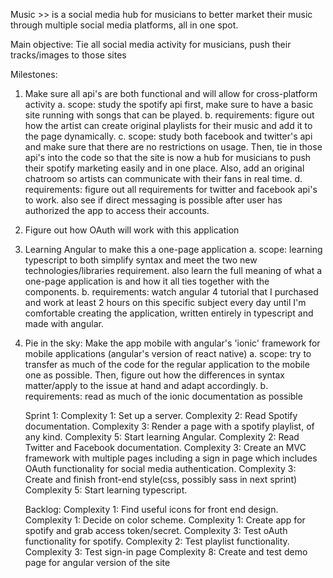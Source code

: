 Music >> is a social media hub for musicians to better market their music through multiple social
media platforms, all in one spot. 

Main objective: Tie all social media activity for musicians, push their tracks/images to those sites 

Milestones:
1. Make sure all api's are both functional and will allow for cross-platform activity 
    a. scope: study the spotify api first, make sure to have a basic site running with songs that
    can be played. 
    b. requirements: figure out how the artist can create original playlists for their music and add it to the
    page dynamically.
    c. scope: study both facebook and twitter's api and make sure that there are no restrictions on usage. Then, tie in those api's into the code so that the site is now a hub for musicians to push their spotify marketing easily and in one place. Also, add an original chatroom so artists can communicate with their fans in real time. 
    d. requirements: figure out all requirements for twitter and facebook api's to work. also see if direct messaging is possible after user has authorized the app to access their accounts. 
2. Figure out how OAuth will work with this application 
3. Learning Angular to make this a one-page application 
    a. scope: learning typescript to both simplify syntax and meet the two new technologies/libraries requirement. also learn the full meaning of what a one-page application is and how it all ties together with the components.
    b. requirements: watch angular 4 tutorial that I purchased and work at least 2 hours on this specific subject every day until I'm comfortable creating the application, written entirely in typescript and made with angular.  
4. Pie in the sky: Make the app mobile with angular's 'ionic' framework for mobile applications (angular's version of react native)
    a. scope: try to transfer as much of the code for the regular application to the mobile one as possible. Then, figure out how the differences in syntax matter/apply to the issue at hand and adapt accordingly.
    b. requirements: read as much of the ionic documentation as possible

    Sprint 1: 
    Complexity 1: Set up a server. 
    Complexity 2: Read Spotify documentation. 
    Complexity 3: Render a page with a spotify playlist, of any kind.
    Complexity 5: Start learning Angular.
    Complexity 2: Read Twitter and Facebook documentation. 
    Complexity 3: Create an MVC framework with multiple pages including a sign in page which includes
    OAuth functionality for social media authentication.
    Complexity 3: Create and finish front-end style(css, possibly sass in next sprint)
    Complexity 5: Start learning typescript.


    Backlog: 
    Complexity 1: Find useful icons for front end design.
    Complexity 1: Decide on color scheme.
    Complexity 1: Create app for spotify and grab access token/secret.
    Complexity 3: Test oAuth functionality for spotify.
    Complexity 2: Test playlist functionality.
    Complexity 3: Test sign-in page
    Complexity 8: Create and test demo page for angular version of the site
